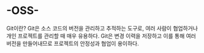 # -OSS-
Git이란?
Git은 소스 코드의 버전을 관리하고 추적하는 도구로, 여러 사람이 협업하거나 개인 프로젝트를 관리할 때 매우 유용하다. Git은 변경 이력을 저장하고 이를 통해 여러 버전을 만들어내므로 프로젝트의 안정성과 협업이 용이하다.
